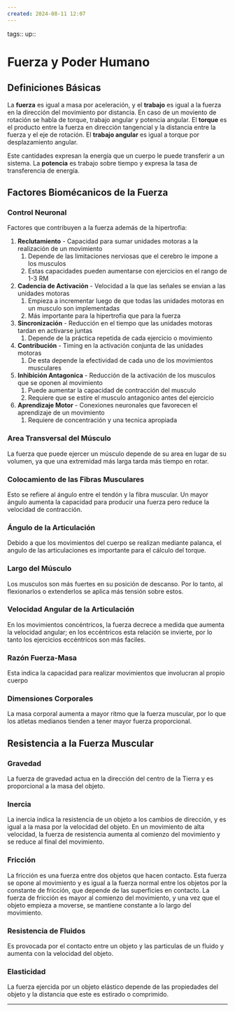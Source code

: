 ```yaml
---
created: 2024-08-11 12:07
---
```

tags::
up::
# Fuerza y Poder Humano
## Definiciones Básicas
La **fuerza** es igual a masa por aceleración, y el **trabajo** es igual a la fuerza en la dirección del movimiento por distancia. En caso de un moviento de rotación se habla de torque, trabajo angular y potencia angular. El **torque** es el producto entre la fuerza en dirección tangencial y la distancia entre la fuerza y el eje de rotación. El **trabajo angular** es igual a torque por desplazamiento angular.

Este cantidades expresan la energía que un cuerpo le puede transferir a un sistema. La **potencia** es trabajo sobre tiempo y expresa la tasa de transferencia de energía.

## Factores Biomécanicos de la Fuerza
### Control Neuronal
Factores que contribuyen a la fuerza además de la hipertrofia:
1. **Reclutamiento** - Capacidad para sumar unidades motoras a la realización de un movimiento
	1. Depende de las limitaciones nerviosas que el cerebro le impone a los musculos
	2. Estas capacidades pueden aumentarse con ejercicios en el rango de 1-3 RM 
2. **Cadencia de Activación** - Velocidad a la que las señales se envian a las unidades motoras
	1. Empieza a incrementar luego de que todas las unidades motoras en un musculo son implementadas
	2. Más importante para la hipertrofia que para la fuerza
3. **Sincronización** - Reducción en el tiempo que las unidades motoras tardan en activarse juntas
	1. Depende de la práctica repetida de cada ejercicio o movimiento
4. **Contribución** - Timing en la activación conjunta de las unidades motoras
	1. De esta depende la efectividad de cada uno de los movimientos musculares
5. **Inhibición Antagonica** - Reducción de la activación de los musculos que se oponen al movimiento
	1. Puede aumentar la capacidad de contracción del musculo
	2. Requiere que se estire el musculo antagonico antes del ejercicio
6. **Aprendizaje Motor** - Conexiones neuronales que favorecen el aprendizaje de un movimiento
	1. Requiere de concentración y una tecnica apropiada

### Area Transversal del Músculo
La fuerza que puede ejercer un músculo depende de su area en lugar de su volumen, ya que una extremidad más larga tarda más tiempo en rotar.

### Colocamiento de las Fibras Musculares
Esto se refiere al ángulo entre el tendón y la fibra muscular. Un mayor ángulo aumenta la capacidad para producir una fuerza pero reduce la velocidad de contracción.

### Ángulo de la Articulación
Debido a que los movimientos del cuerpo se realizan mediante palanca, el angulo de las articulaciones es importante para el cálculo del torque.

### Largo del Músculo
Los musculos son más fuertes en su posición de descanso. Por lo tanto, al flexionarlos o extenderlos se aplica más tensión sobre estos.

### Velocidad Angular de la Articulación
En los movimientos concéntricos, la fuerza decrece a medida que aumenta la velocidad angular; en los eccéntricos esta relación se invierte, por lo tanto los ejercicios eccéntricos son más faciles.

### Razón Fuerza-Masa
Esta indica la capacidad para realizar movimientos que involucran al propio cuerpo

### Dimensiones Corporales
La masa corporal aumenta a mayor ritmo que la fuerza muscular, por lo que los atletas medianos tienden a tener mayor fuerza proporcional.

## Resistencia a la Fuerza Muscular
### Gravedad
La fuerza de gravedad actua en la dirección del centro de la Tierra y es proporcional a la masa del objeto.

### Inercia
La inercia indica la resistencia de un objeto a los cambios de dirección, y es igual a la masa por la velocidad del objeto. En un movimiento de alta velocidad, la fuerza de resistencia aumenta al comienzo del movimiento y se reduce al final del movimiento.

### Fricción
La fricción es una fuerza entre dos objetos que hacen contacto. Esta fuerza se opone al movimiento y es igual a la fuerza normal entre los objetos por la constante de fricción, que depende de las superficies en contacto. La fuerza de fricción es mayor al comienzo del movimiento, y una vez que el objeto empieza a moverse, se mantiene constante a lo largo del movimiento.

### Resistencia de Fluidos
Es provocada por el contacto entre un objeto y las particulas de un fluido y aumenta con la velocidad del objeto.

### Elasticidad
La fuerza ejercida por un objeto elástico depende de las propiedades del objeto y la distancia que este es estirado o comprimido.
___
